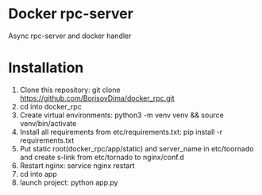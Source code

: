 # Docker rpc-server

Async rpc-server and docker handler

# Installation

1. Clone this repository: git clone https://github.com/BorisovDima/docker_rpc.git
2. cd into docker_rpc
3. Create virtual environments: python3 -m venv venv && source venv/bin/activate
4. Install all requirements from etc/requirements.txt: pip install -r requirements.txt
5. Put static root(docker_rpc/app/static) and server_name in etc/toornado and create s-link from etc/tornado to nginx/conf.d
6. Restart nginx: service nginx restart
7. cd into app
8. launch project: python app.py
